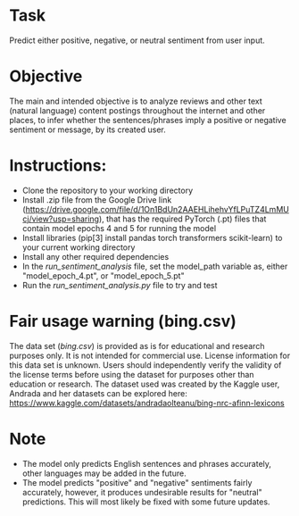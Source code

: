 # Task

Predict either positive, negative, or neutral sentiment from user input.

# Objective

The main and intended objective is to analyze reviews and other text (natural language) content postings throughout the internet and other places, to infer whether the sentences/phrases imply a positive or negative sentiment or message, by its created user.

# Instructions:

- Clone the repository to your working directory
- Install .zip file from the Google Drive link (https://drive.google.com/file/d/1On1BdUn2AAEHLihehvYfLPuTZ4LmMUcj/view?usp=sharing), that has the required PyTorch (.pt) files that contain model epochs 4 and 5 for running the model
- Install libraries (pip[3] install pandas torch transformers scikit-learn) to your current working directory
- Install any other required dependencies
- In the *run_sentiment_analysis* file, set the model_path variable as, either "model_epoch_4.pt", or "model_epoch_5.pt"
- Run the *run_sentiment_analysis.py* file to try and test

# Fair usage warning (bing.csv)

The data set (*bing.csv*) is provided as is for educational and research purposes only. It is not intended for commercial use. License information for this data set is unknown. Users should independently verify the validity of the license terms before using the dataset for purposes other than education or research. The dataset used was created by the Kaggle user, Andrada and her datasets can be explored here: https://www.kaggle.com/datasets/andradaolteanu/bing-nrc-afinn-lexicons


# Note

- The model only predicts English sentences and phrases accurately, other languages may be added in the future.
- The model predicts "positive" and "negative" sentiments fairly accurately, however, it produces undesirable results for "neutral" predictions. This will most likely be fixed with some future updates.
